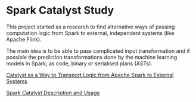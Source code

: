 # Spark Catalyst Study



This project started as a research to find alternative ways of passing computation logic from Spark to external, 
independent systems (like Apache Flink).

The main idea is to be able to pass complicated input transformation and if possible the prediction transformations
done by the machine learning models in Spark, as code, binary or serialised plans (ASTs).


[Catalyst as a Way to Transport Logic from Apache Spark to External Systems](docs/catalyst-transport.md)

[Spark Catalyst Description and Usage](docs/catalyst-description.md)
